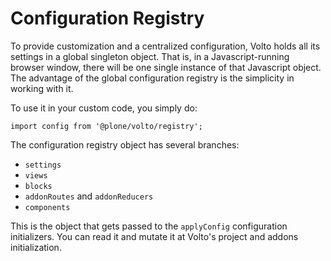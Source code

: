 # Configuration Registry

To provide customization and a centralized configuration, Volto holds all its
settings in a global singleton object. That is, in a Javascript-running
browser window, there will be one single instance of that Javascript object.
The advantage of the global configuration registry is the simplicity in working
with it.

To use it in your custom code, you simply do:

```
import config from '@plone/volto/registry';
```

The configuration registry object has several branches:

- `settings`
- `views`
- `blocks`
- `addonRoutes` and `addonReducers`
- `components`

This is the object that gets passed to the `applyConfig` configuration
initializers. You can read it and mutate it at Volto's project and addons
initialization.
